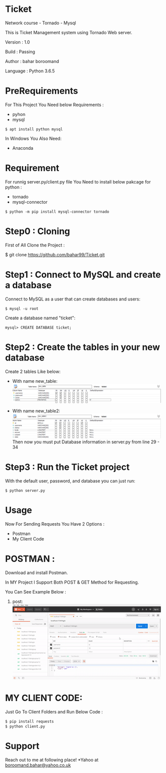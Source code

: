 # Ticket
Network course - Tornado - Mysql 

This is Ticket Management system using Tornado Web server.

Version : 1.0

Build : Passing

Author : bahar boroomand

Language : Python 3.6.5

# PreRequirements
For This Project You Need below Requirements :

 - pyhon
 - mysql

```
$ apt install python mysql
```
 
 In Windows You Also Need:
 
 - Anaconda

# Requirement
For runnig server.py/client.py file You Need to install below pakcage for python :

* tornado
* mysql-connector
```
$ python -m pip install mysql-connector tornado
```
# Step0 : Cloning
First of All Clone the Project :

$ git clone https://github.com/bahar99/Ticket.git

# Step1 : Connect to MySQL and create a database
Connect to MySQL as a user that can create databases and users:
```
$ mysql -u root
```
Create a database named "ticket":
```
mysql> CREATE DATABASE ticket;
```
# Step2 : Create the tables in your new database
Create 2 tables Like below:
- With name new_table: 
![new_table](/table1.png)

- With name new_table2:
![new_table2](/table2.png)
Then now you must put Database information in server.py from line 29 - 34

# Step3 : Run the Ticket project
With the default user, password, and database you can just run:
```
$ python server.py
```

# Usage
Now For Sending Requests You Have 2 Options :

- Postman
- My Client Code

# POSTMAN :
Download and install Postman.

In MY Project I Support Both POST & GET Method for Requesting.

You Can See Example Below :
1. post:
![post](/post-gif.gif)

# MY CLIENT CODE:
Just Go To Client Folders and Run Below Code :
```
$ pip install requests
$ python client.py
```

# Support
Reach out to me at following place!
 *Yahoo at boroomand.bahar@yahoo.co.uk
